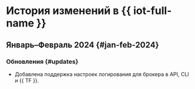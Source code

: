 # История изменений в {{ iot-full-name }}

## Январь–Февраль 2024 {#jan-feb-2024}

### Обновления {#updates}

* Добавлена поддержка настроек логирования для брокера в API, CLI и {{ TF }}.
